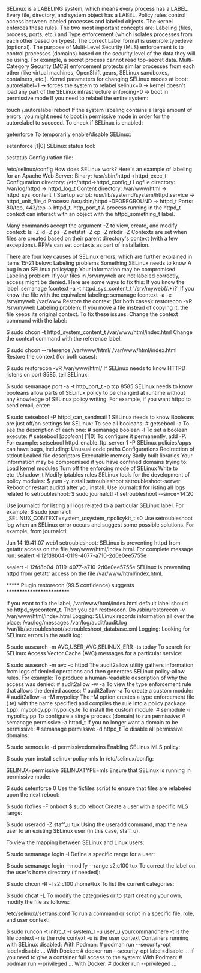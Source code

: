 SELinux is a LABELING system, which means every process has a LABEL. Every file, directory, and system object has a LABEL. Policy rules control access between labeled processes and labeled objects. The kernel enforces these rules.
The two most important concepts are: Labeling (files, process, ports, etc.) and Type enforcement (which isolates processes from each other based on types).
The correct Label format is user:role:type:level (optional).
The purpose of Multi-Level Security (MLS) enforcement is to control processes (domains) based on the security level of the data they will be using. For example, a secret process cannot read top-secret data.
Multi-Category Security (MCS) enforcement protects similar processes from each other (like virtual machines, OpenShift gears, SELinux sandboxes, containers, etc.).
Kernel parameters for changing SELinux modes at boot:
autorelabel=1 → forces the system to relabel
selinux=0 → kernel doesn't load any part of the SELinux infrastructure
enforcing=0 → boot in permissive mode
If you need to relabel the entire system:

touch /.autorelabel
reboot
If the system labeling contains a large amount of errors, you might need to boot in permissive mode in order for the autorelabel to succeed.
To check if SELinux is enabled:

getenforce
To temporarily enable/disable SELinux:

setenforce [1|0]
SELinux status tool:

sestatus
Configuration file:

/etc/selinux/config
How does SELinux work? Here's an example of labeling for an Apache Web Server:
Binary: /usr/sbin/httpd→httpd_exec_t
Configuration directory: /etc/httpd→httpd_config_t
Logfile directory: /var/log/httpd → httpd_log_t
Content directory: /var/www/html → httpd_sys_content_t
Startup script: /usr/lib/systemd/system/httpd.service → httpd_unit_file_d
Process: /usr/sbin/httpd -DFOREGROUND → httpd_t
Ports: 80/tcp, 443/tcp → httpd_t, http_port_t
A process running in the httpd_t context can interact with an object with the httpd_something_t label.

Many commands accept the argument -Z to view, create, and modify context:
ls -Z
id -Z
ps -Z
netstat -Z
cp -Z
mkdir -Z
Contexts are set when files are created based on their parent directory's context (with a few exceptions). RPMs can set contexts as part of installation.

There are four key causes of SELinux errors, which are further explained in items 15-21 below:
Labeling problems
Something SELinux needs to know
A bug in an SELinux policy/app
Your information may be compromised
Labeling problem: If your files in /srv/myweb are not labeled correctly, access might be denied. Here are some ways to fix this:
If you know the label:
semanage fcontext -a -t httpd_sys_content_t '/srv/myweb(/.*)?'
If you know the file with the equivalent labeling:
semanage fcontext -a -e /srv/myweb /var/www
Restore the context (for both cases):
restorecon -vR /srv/myweb
Labeling problem: If you move a file instead of copying it, the file keeps its original context. To fix these issues:
Change the context command with the label:

$ sudo chcon -t httpd_system_content_t /var/www/html/index.html
Change the context command with the reference label:

$ sudo chcon --reference /var/www/html/ /var/www/html/index.html
Restore the context (for both cases):

$ sudo restorecon -vR /var/www/html/
If SELinux needs to know HTTPD listens on port 8585, tell SELinux:

$ sudo semanage port -a -t http_port_t -p tcp 8585
SELinux needs to know booleans allow parts of SELinux policy to be changed at runtime without any knowledge of SELinux policy writing. For example, if you want httpd to send email, enter:

$ sudo setsebool -P httpd_can_sendmail 1
SELinux needs to know Booleans are just off/on settings for SELinux:
To see all booleans: # getsebool -a
To see the description of each one: # semanage boolean -l
To set a boolean execute: # setsebool [_boolean_] [1|0]
To configure it permanently, add -P. For example:
setsebool httpd_enable_ftp_server 1 -P
SELinux policies/apps can have bugs, including:
Unusual code paths
Configurations
Redirection of stdout
Leaked file descriptors
Executable memory
Badly built libraries
Your information may be compromised if you have confined domains trying to:
Load kernel modules
Turn off the enforcing mode of SELinux
Write to etc_t/shadow_t
Modify iptables rules
SELinux tools for the development of policy modules:
$ yum -y install setroubleshoot setroubleshoot-server
Reboot or restart auditd after you install.
Use journalctl for listing all logs related to setroubleshoot:
$ sudo journalctl -t setroubleshoot --since=14:20
 

Use journalctl for listing all logs related to a particular SELinux label. For example:
$ sudo journalctl _SELINUX_CONTEXT=system_u:system_r:policykit_t:s0
Use setroubleshoot log when an SELinux error occurs and suggest some possible solutions. For example, from journalctl:

Jun 14 19:41:07 web1 setroubleshoot: SELinux is preventing httpd from getattr access on the file /var/www/html/index.html. For complete message run: sealert -l 12fd8b04-0119-4077-a710-2d0e0ee5755e

sealert -l 12fd8b04-0119-4077-a710-2d0e0ee5755e
SELinux is preventing httpd from getattr access on the file /var/www/html/index.html.

***** Plugin restorecon (99.5 confidence) suggests ************************

If you want to fix the label,
/var/www/html/index.html default label should be httpd_syscontent_t.
Then you can restorecon.
Do
/sbin/restorecon -v /var/www/html/index.html
Logging: SELinux records information all over the place:
/var/log/messages
/var/log/audit/audit.log
/var/lib/setroubleshoot/setroubleshoot_database.xml
Logging: Looking for SELinux errors in the audit log:

$ sudo ausearch -m AVC,USER_AVC,SELINUX_ERR -ts today
To search for SELinux Access Vector Cache (AVC) messages for a particular service:

$ sudo ausearch -m avc -c httpd
The audit2allow utility gathers information from logs of denied operations and then generates SELinux policy-allow rules. For example:
To produce a human-readable description of why the access was denied: # audit2allow -w -a
To view the type enforcement rule that allows the denied access: # audit2allow -a
To create a custom module: # audit2allow -a -M mypolicy
The -M option creates a type enforcement file (.te) with the name specified and compiles the rule into a policy package (.pp): mypolicy.pp mypolicy.te
To install the custom module: # semodule -i mypolicy.pp
To configure a single process (domain) to run permissive: # semanage permissive -a httpd_t
If you no longer want a domain to be permissive: # semanage permissive -d httpd_t
To disable all permissive domains:

$ sudo semodule -d permissivedomains
Enabling SELinux MLS policy:

$ sudo yum install selinux-policy-mls
In /etc/selinux/config:

SELINUX=permissive
SELINUXTYPE=mls
Ensure that SELinux is running in permissive mode:

$ sudo setenforce 0
Use the fixfiles script to ensure that files are relabeled upon the next reboot:

$ sudo fixfiles -F onboot
$ sudo reboot
Create a user with a specific MLS range:

$ sudo useradd -Z staff_u tux
Using the useradd command, map the new user to an existing SELinux user (in this case, staff_u).

To view the mapping between SELinux and Linux users:

$ sudo semanage login -l
Define a specific range for a user:

$ sudo semanage login --modify --range s2:c100 tux
To correct the label on the user's home directory (if needed):

$ sudo chcon -R -l s2:c100 /home/tux
To list the current categories:

$ sudo chcat -L
To modify the categories or to start creating your own, modify the file as follows:

/etc/selinux/_<selinuxtype>_/setrans.conf
To run a command or script in a specific file, role, and user context:

$ sudo runcon -t initrc_t -r system_r -u user_u yourcommandhere
-t is the file context
-r is the role context
-u is the user context
Containers running with SELinux disabled:
With Podman: # podman run --security-opt label=disable …
With Docker: # docker run --security-opt label=disable …
If you need to give a container full access to the system:
With Podman: # podman run --privileged …
With Docker: # docker run --privileged …
